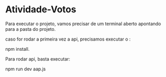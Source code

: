 # Atividade-Votos
Para executar o projeto, vamos precisar de um terminal aberto apontando para a pasta do projeto.

caso for rodar a primeira vez a api, precisamos executar o :

npm install.

Para rodar api, basta executar:

npm run dev aap.js
